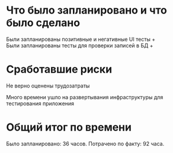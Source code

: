 # Что было запланировано и что было сделано
Были запланированы позитивные и негативные UI тесты +  
Были запланированы тесты для проверки записей в БД +


# Сработавшие риски
Не верно оценены трудозатраты

Много времени ушло на развертывания инфраструктуры для тестирования приложения

# Общий итог по времени
Было запланировано: 36 часов.
Потрачено по факту: 92 часа.

